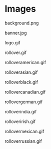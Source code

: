 # Images

background.png

banner.jpg

logo.gif

rollover.gif

rolloveramerican.gif

rolloverasian.gif

rolloverblack.gif

rollovercanadian.gif

rollovergerman.gif

rolloverindia.gif

rolloverirish.gif

rollovermexican.gif

rolloverrussian.gif


